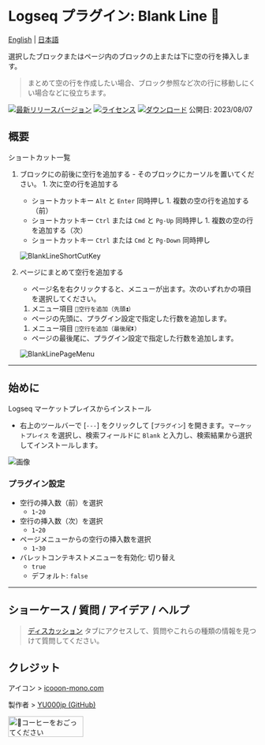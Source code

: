 # Logseq プラグイン: Blank Line 🦢

[English](https://github.com/YU000jp/logseq-plugin-blank-line) | [日本語](https://github.com/YU000jp/logseq-plugin-blank-line/blob/main/readme.ja.md)

選択したブロックまたはページ内のブロックの上または下に空の行を挿入します。
> まとめて空の行を作成したい場合、ブロック参照など次の行に移動しにくい場合などに役立ちます。

[![最新リリースバージョン](https://img.shields.io/github/v/release/YU000jp/logseq-plugin-blank-line)](https://github.com/YU000jp/logseq-plugin-blank-line/releases)
[![ライセンス](https://img.shields.io/github/license/YU000jp/logseq-plugin-blank-line?color=blue)](https://github.com/YU000jp/logseq-plugin-blank-line/LICENSE)
[![ダウンロード](https://img.shields.io/github/downloads/YU000jp/logseq-plugin-blank-line/total.svg)](https://github.com/YU000jp/logseq-plugin-blank-line/releases)
  公開日: 2023/08/07

## 概要

ショートカット一覧

  1. ブロックにの前後に空行を追加する
    - そのブロックにカーソルを置いてください。
    1. 次に空の行を追加する
      - ショートカットキー `Alt` と `Enter` 同時押し
    1. 複数の空の行を追加する（前）
      - ショートカットキー `Ctrl` または `Cmd` と `Pg-Up` 同時押し
    1. 複数の空の行を追加する（次）
      - ショートカットキー `Ctrl` または `Cmd` と `Pg-Down` 同時押し

       ![BlankLineShortCutKey](https://github.com/YU000jp/logseq-plugin-blank-line/assets/111847207/e3841dda-f8b1-463a-af3c-81bc54d44982)

  1. ページにまとめて空行を追加する
     - ページ名を右クリックすると、メニューが出ます。次のいずれかの項目を選択してください。
     1. メニュー項目 `🦢空行を追加（先頭⏫）`
       - ページの先頭に、プラグイン設定で指定した行数を追加します。
     1. メニュー項目 `🦢空行を追加（最後尾⏬）`
       - ページの最後尾に、プラグイン設定で指定した行数を追加します。

       ![BlankLinePageMenu](https://github.com/YU000jp/logseq-plugin-blank-line/assets/111847207/c74c9dac-4e07-45e2-9001-db52b055da21)

---

## 始めに

Logseq マーケットプレイスからインストール

   - 右上のツールバーで [`---`] をクリックして [`プラグイン`] を開きます。`マーケットプレイス` を選択し、検索フィールドに `Blank` と入力し、検索結果から選択してインストールします。

  ![画像](https://github.com/YU000jp/logseq-plugin-blank-line/assets/111847207/668cace9-8da2-4b90-91f7-4353f073c911)

### プラグイン設定

- 空行の挿入数（前）を選択
  - `1`-`20`
- 空行の挿入数（次）を選択
  - `1`-`20`
- ページメニューからの空行の挿入数を選択
  - `1`-`30`
- バレットコンテキストメニューを有効化: 切り替え
  - `true`
  - デフォルト: `false`

---

## ショーケース / 質問 / アイデア / ヘルプ

> [ディスカッション](https://github.com/YU000jp/logseq-plugin-blank-line/discussions) タブにアクセスして、質問やこれらの種類の情報を見つけて質問してください。

## クレジット

アイコン > [icooon-mono.com](https://icooon-mono.com/14658-%e3%82%b9%e3%83%af%e3%83%b3%e3%83%9c%e3%83%bc%e3%83%88%e3%81%ae%e7%84%a1%e6%96%99%e3%82%a4%e3%83%a9%e3%82%b9%e3%83%883/)

製作者 > [YU000jp (GitHub)](https://github.com/YU000jp)

<a href="https://www.buymeacoffee.com/yu000japan" target="_blank"><img src="https://cdn.buymeacoffee.com/buttons/v2/default-violet.png" alt="🍌コーヒーをおごってください" style="height: 42px;width: 152px" ></a>
